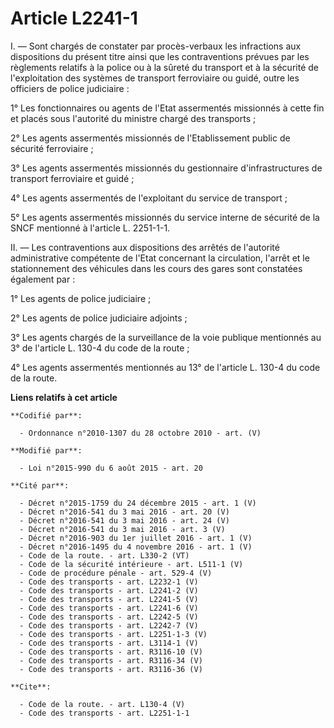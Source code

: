 # Article L2241-1

I. ― Sont chargés de constater par procès-verbaux les infractions aux dispositions du présent titre ainsi que les
contraventions prévues par les règlements relatifs à la police ou à la sûreté du transport et à la sécurité de l'exploitation
des systèmes de transport ferroviaire ou guidé, outre les officiers de police judiciaire : 

1° Les fonctionnaires ou agents de l'Etat assermentés missionnés à cette fin et placés sous l'autorité du ministre chargé des
transports ; 

2° Les agents assermentés missionnés de l'Etablissement public de sécurité ferroviaire ; 

3° Les agents assermentés missionnés du gestionnaire d'infrastructures de transport ferroviaire et guidé ; 

4° Les agents assermentés de l'exploitant du service de transport ; 

5° Les agents assermentés missionnés du service interne de sécurité de la SNCF mentionné à l'article L. 2251-1-1. 

II. ― Les contraventions aux dispositions des arrêtés de l'autorité administrative compétente de l'Etat concernant la
circulation, l'arrêt et le stationnement des véhicules dans les cours des gares sont constatées également par : 

1° Les agents de police judiciaire ; 

2° Les agents de police judiciaire adjoints ; 

3° Les agents chargés de la surveillance de la voie publique mentionnés au 3° de l'article L. 130-4 du code de la route ; 

4° Les agents assermentés mentionnés au 13° de l'article L. 130-4 du code de la route.

**Liens relatifs à cet article**

	**Codifié par**:

	  - Ordonnance n°2010-1307 du 28 octobre 2010 - art. (V)

	**Modifié par**:

	  - Loi n°2015-990 du 6 août 2015 - art. 20

	**Cité par**:

	  - Décret n°2015-1759 du 24 décembre 2015 - art. 1 (V)
	  - Décret n°2016-541 du 3 mai 2016 - art. 20 (V)
	  - Décret n°2016-541 du 3 mai 2016 - art. 24 (V)
	  - Décret n°2016-541 du 3 mai 2016 - art. 3 (V)
	  - Décret n°2016-903 du 1er juillet 2016 - art. 1 (V)
	  - Décret n°2016-1495 du 4 novembre 2016 - art. 1 (V)
	  - Code de la route. - art. L330-2 (VT)
	  - Code de la sécurité intérieure - art. L511-1 (V)
	  - Code de procédure pénale - art. 529-4 (V)
	  - Code des transports - art. L2232-1 (V)
	  - Code des transports - art. L2241-2 (V)
	  - Code des transports - art. L2241-5 (V)
	  - Code des transports - art. L2241-6 (V)
	  - Code des transports - art. L2242-5 (V)
	  - Code des transports - art. L2242-7 (V)
	  - Code des transports - art. L2251-1-3 (V)
	  - Code des transports - art. L3114-1 (V)
	  - Code des transports - art. R3116-10 (V)
	  - Code des transports - art. R3116-34 (V)
	  - Code des transports - art. R3116-36 (V)

	**Cite**:

	  - Code de la route. - art. L130-4 (V)
	  - Code des transports - art. L2251-1-1
